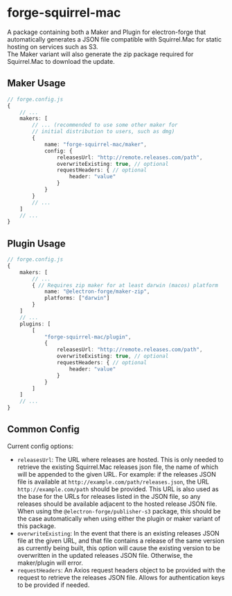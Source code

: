 # forge-squirrel-mac
A package containing both a Maker and Plugin for electron-forge that automatically generates a JSON file compatible with Squirrel.Mac for static hosting on services such as S3.  
The Maker variant will also generate the zip package required for Squirrel.Mac to download the update.

## Maker Usage
```ts
// forge.config.js
{
    // ...
    makers: [
        // ... (recommended to use some other maker for
        // initial distribution to users, such as dmg)
        {
            name: "forge-squirrel-mac/maker",
            config: {
                releasesUrl: "http://remote.releases.com/path",
                overwriteExisting: true, // optional
                requestHeaders: { // optional
                    header: "value"
                }
            }
        }
        // ...
    ]
    // ...
}
```

## Plugin Usage
```ts
// forge.config.js
{
    makers: [
        // ...
        { // Requires zip maker for at least darwin (macos) platform
            name: "@electron-forge/maker-zip",
            platforms: ["darwin"]
        }
    ]
    // ...
    plugins: [
        [
            "forge-squirrel-mac/plugin",
            {
                releasesUrl: "http://remote.releases.com/path",
                overwriteExisting: true, // optional
                requestHeaders: { // optional
                    header: "value"
                }
            }
        ]
    ]
    // ...
}
```

## Common Config
Current config options:

- `releasesUrl`: The URL where releases are hosted. This is only needed to retrieve the existing Squirrel.Mac releases json file, the name of which will be appended to the given URL. For example: if the releases JSON file is available at `http://example.com/path/releases.json`, the URL `http://example.com/path` should be provided. This URL is also used as the base for the URLs for releases listed in the JSON file, so any releases should be available adjacent to the hosted release JSON file. When using the `@electron-forge/publisher-s3` package, this should be the case automatically when using either the plugin or maker variant of this package.
- `overwriteExisting`: In the event that there is an existing releases JSON file at the given URL, and that file contains a release of the same version as currently being built, this option will cause the existing version to be overwritten in the updated releases JSON file. Otherwise, the maker/plugin will error.
- `requestHeaders`: An Axios request headers object to be provided with the request to retrieve the releases JSON file. Allows for authentication keys to be provided if needed.
